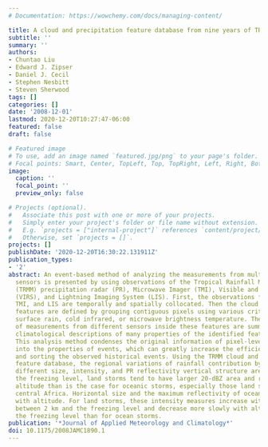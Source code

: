 ```yaml
---
# Documentation: https://wowchemy.com/docs/managing-content/

title: A cloud and precipitation feature database from nine years of TRMM observations
subtitle: ''
summary: ''
authors:
- Chuntao Liu
- Edward J. Zipser
- Daniel J. Cecil
- Stephen Nesbitt
- Steven Sherwood
tags: []
categories: []
date: '2008-12-01'
lastmod: 2020-12-20T10:27:47-06:00
featured: false
draft: false

# Featured image
# To use, add an image named `featured.jpg/png` to your page's folder.
# Focal points: Smart, Center, TopLeft, Top, TopRight, Left, Right, BottomLeft, Bottom, BottomRight.
image:
  caption: ''
  focal_point: ''
  preview_only: false

# Projects (optional).
#   Associate this post with one or more of your projects.
#   Simply enter your project's folder or file name without extension.
#   E.g. `projects = ["internal-project"]` references `content/project/deep-learning/index.md`.
#   Otherwise, set `projects = []`.
projects: []
publishDate: '2020-12-20T16:30:22.131911Z'
publication_types:
- '2'
abstract: An event-based method of analyzing the measurements from multiple satellite
  sensors is presented by using observations of the Tropical Rainfall Measuring Mission
  (TRMM) precipitation radar (PR), Microwave Imager (TMI), Visible and Infrared Scanner
  (VIRS), and Lightning Imaging System (LIS). First, the observations from PR, VIRS,
  TMI, and LIS are temporally and spatially collocated. Then the cloud and precipitation
  features are defined by grouping contiguous pixels using various criteria, including
  surface rain, cold infrared, or microwave brightness temperature. The characteristics
  of measurements from different sensors inside these features are summarized. Then,
  climatological descriptions of many properties of the identified features are generated.
  This analysis method condenses the original information of pixel-level measurements
  into the properties of events, which can greatly increase the efficiency of searching
  and sorting the observed historical events. Using the TRMM cloud and precipitation
  feature database, the regional variations of rainfall contribution by features with
  different size, intensity, and PR reflectivity vertical structure are shown. Above
  the freezing level, land storms tend to have larger 20-dBZ area and reach higher
  altitude than is the case for oceanic storms, especially those land storms over
  central Africa. Horizontal size and the maximum reflectivity of oceanic storms decrease
  with altitude. For land storms, these intensity measures increase with altitude
  between 2 km and the freezing level and decrease more slowly with altitude above
  the freezing level than for ocean storms.
publication: '*Journal of Applied Meteorology and Climatology*'
doi: 10.1175/2008JAMC1890.1
---
```

